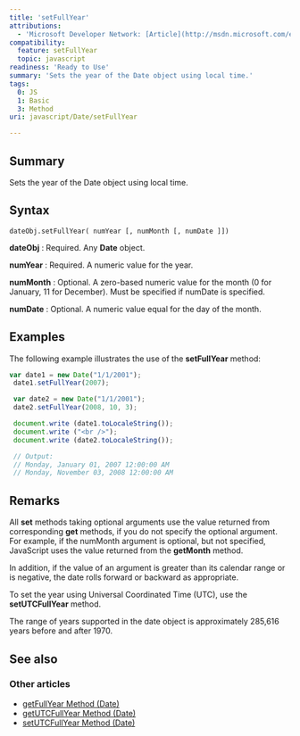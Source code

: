 ```yaml
---
title: 'setFullYear'
attributions:
  - 'Microsoft Developer Network: [Article](http://msdn.microsoft.com/en-us/library/ie/y367b7x8(v=vs.94).aspx)'
compatibility:
  feature: setFullYear
  topic: javascript
readiness: 'Ready to Use'
summary: 'Sets the year of the Date object using local time.'
tags:
  0: JS
  1: Basic
  3: Method
uri: javascript/Date/setFullYear

---
```

## Summary

Sets the year of the Date object using local time.

## Syntax

    dateObj.setFullYear( numYear [, numMonth [, numDate ]])

**dateObj**
:   Required. Any **Date** object.

**numYear**
:   Required. A numeric value for the year.

**numMonth**
:   Optional. A zero-based numeric value for the month (0 for January, 11 for December). Must be specified if numDate is specified.

**numDate**
:   Optional. A numeric value equal for the day of the month.

## Examples

The following example illustrates the use of the **setFullYear** method:

``` js
var date1 = new Date("1/1/2001");
 date1.setFullYear(2007);

 var date2 = new Date("1/1/2001");
 date2.setFullYear(2008, 10, 3);

 document.write (date1.toLocaleString());
 document.write ("<br />");
 document.write (date2.toLocaleString());

 // Output:
 // Monday, January 01, 2007 12:00:00 AM
 // Monday, November 03, 2008 12:00:00 AM
```

## Remarks

All **set** methods taking optional arguments use the value returned from corresponding **get** methods, if you do not specify the optional argument. For example, if the numMonth argument is optional, but not specified, JavaScript uses the value returned from the **getMonth** method.

In addition, if the value of an argument is greater than its calendar range or is negative, the date rolls forward or backward as appropriate.

To set the year using Universal Coordinated Time (UTC), use the **setUTCFullYear** method.

The range of years supported in the date object is approximately 285,616 years before and after 1970.

## See also

### Other articles

-   [getFullYear Method (Date)](/javascript/Date/getFullYear)
-   [getUTCFullYear Method (Date)](/javascript/Date/getUTCFullYear)
-   [setUTCFullYear Method (Date)](/javascript/Date/setUTCFullYear)

